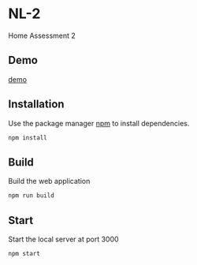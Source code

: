 # NL-2

Home Assessment 2

## Demo

[demo](https://nl-2.herokuapp.com/)

## Installation

Use the package manager [npm](https://www.npmjs.com/) to install dependencies.

```bash
npm install
```

## Build

Build the web application

```bash
npm run build
```

## Start

Start the local server at port 3000

```bash
npm start
```
